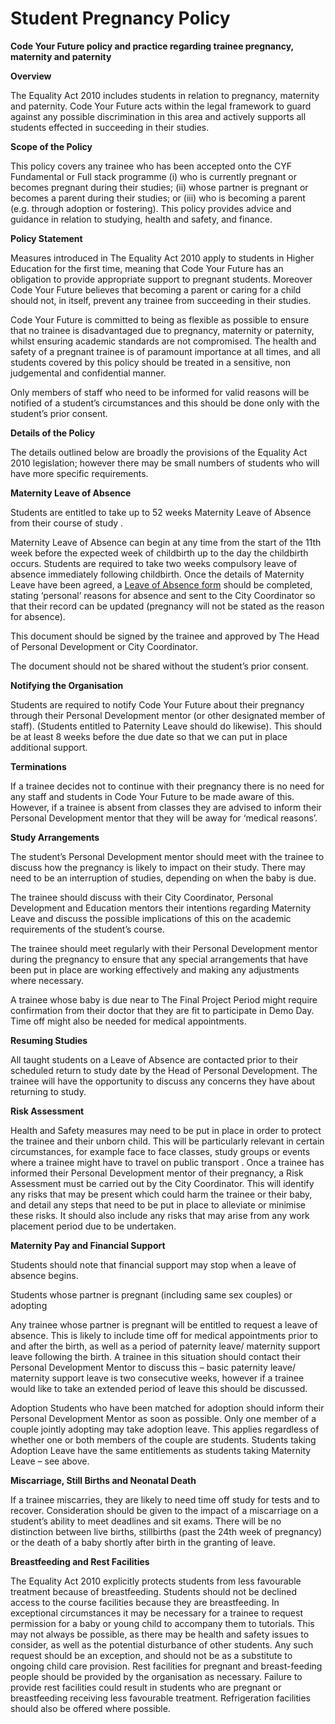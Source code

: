 # Student Pregnancy Policy

**Code Your Future policy and practice regarding trainee pregnancy, maternity and paternity**

**Overview**

The Equality Act 2010 includes students in relation to pregnancy, maternity and paternity. Code Your Future acts within the legal framework to guard against any possible discrimination in this area and actively supports all students effected in succeeding in their studies.

**Scope of the Policy**

This policy covers any trainee who has been accepted onto the CYF Fundamental or Full stack programme \(i\) who is currently pregnant or becomes pregnant during their studies; \(ii\) whose partner is pregnant or becomes a parent during their studies; or \(iii\) who is becoming a parent \(e.g. through adoption or fostering\). This policy provides advice and guidance in relation to studying, health and safety, and finance.

**Policy Statement**

Measures introduced in The Equality Act 2010 apply to students in Higher Education for the first time, meaning that Code Your Future has an obligation to provide appropriate support to pregnant students. Moreover Code Your Future believes that becoming a parent or caring for a child should not, in itself, prevent any trainee from succeeding in their studies.

Code Your Future is committed to being as flexible as possible to ensure that no trainee is disadvantaged due to pregnancy, maternity or paternity, whilst ensuring academic standards are not compromised. The health and safety of a pregnant trainee is of paramount importance at all times, and all students covered by this policy should be treated in a sensitive, non judgemental and confidential manner.

Only members of staff who need to be informed for valid reasons will be notified of a student’s circumstances and this should be done only with the student’s prior consent.

**Details of the Policy**

The details outlined below are broadly the provisions of the Equality Act 2010 legislation; however there may be small numbers of students who will have more specific requirements.

**Maternity Leave of Absence**

Students are entitled to take up to 52 weeks Maternity Leave of Absence from their course of study .

Maternity Leave of Absence can begin at any time from the start of the 11th week before the expected week of childbirth up to the day the childbirth occurs. Students are required to take two weeks compulsory leave of absence immediately following childbirth. Once the details of Maternity Leave have been agreed, a [Leave of Absence form](https://app.gitbook.com/@code-your-future/s/docs/organisation/agreements-and-rules/trainee-agreement/leave-of-absence-request) should be completed, stating ‘personal’ reasons for absence and sent to the City Coordinator so that their record can be updated \(pregnancy will not be stated as the reason for absence\).

This document should be signed by the trainee and approved by The Head of Personal Development or City Coordinator.

The document should not be shared without the student’s prior consent.

**Notifying the Organisation**

Students are required to notify Code Your Future about their pregnancy through their Personal Development mentor \(or other designated member of staff\). \(Students entitled to Paternity Leave should do likewise\). This should be at least 8 weeks before the due date so that we can put in place additional support.

**Terminations**

If a trainee decides not to continue with their pregnancy there is no need for any staff and students in Code Your Future to be made aware of this. However, if a trainee is absent from classes they are advised to inform their Personal Development mentor that they will be away for ‘medical reasons’.

**Study Arrangements**

The student’s Personal Development mentor should meet with the trainee to discuss how the pregnancy is likely to impact on their study. There may need to be an interruption of studies, depending on when the baby is due.

The trainee should discuss with their City Coordinator, Personal Development and Education mentors their intentions regarding Maternity Leave and discuss the possible implications of this on the academic requirements of the student’s course.

The trainee should meet regularly with their Personal Development mentor during the pregnancy to ensure that any special arrangements that have been put in place are working effectively and making any adjustments where necessary.

A trainee whose baby is due near to The Final Project Period might require confirmation from their doctor that they are fit to participate in Demo Day. Time off might also be needed for medical appointments.

**Resuming Studies**

All taught students on a Leave of Absence are contacted prior to their scheduled return to study date by the Head of Personal Development. The trainee will have the opportunity to discuss any concerns they have about returning to study.

**Risk Assessment**

Health and Safety measures may need to be put in place in order to protect the trainee and their unborn child. This will be particularly relevant in certain circumstances, for example face to face classes, study groups or events where a trainee might have to travel on public transport . Once a trainee has informed their Personal Development mentor of their pregnancy, a Risk Assessment must be carried out by the City Coordinator. This will identify any risks that may be present which could harm the trainee or their baby, and detail any steps that need to be put in place to alleviate or minimise these risks. It should also include any risks that may arise from any work placement period due to be undertaken.

**Maternity Pay and Financial Support**

Students should note that financial support may stop when a leave of absence begins.

Students whose partner is pregnant \(including same sex couples\) or adopting

Any trainee whose partner is pregnant will be entitled to request a leave of absence. This is likely to include time off for medical appointments prior to and after the birth, as well as a period of paternity leave/ maternity support leave following the birth. A trainee in this situation should contact their Personal Development Mentor to discuss this – basic paternity leave/ maternity support leave is two consecutive weeks, however if a trainee would like to take an extended period of leave this should be discussed.

Adoption Students who have been matched for adoption should inform their Personal Development Mentor as soon as possible. Only one member of a couple jointly adopting may take adoption leave. This applies regardless of whether one or both members of the couple are students. Students taking Adoption Leave have the same entitlements as students taking Maternity Leave – see above.

**Miscarriage, Still Births and Neonatal Death**

If a trainee miscarries, they are likely to need time off study for tests and to recover. Consideration should be given to the impact of a miscarriage on a student’s ability to meet deadlines and sit exams. There will be no distinction between live births, stillbirths \(past the 24th week of pregnancy\) or the death of a baby shortly after birth in the granting of leave.

**Breastfeeding and Rest Facilities**

The Equality Act 2010 explicitly protects students from less favourable treatment because of breastfeeding. Students should not be declined access to the course facilities because they are breastfeeding. In exceptional circumstances it may be necessary for a trainee to request permission for a baby or young child to accompany them to tutorials. This may not always be possible, as there may be health and safety issues to consider, as well as the potential disturbance of other students. Any such request should be an exception, and should not be as a substitute to ongoing child care provision. Rest facilities for pregnant and breast-feeding people should be provided by the organisation as necessary. Failure to provide rest facilities could result in students who are pregnant or breastfeeding receiving less favourable treatment. Refrigeration facilities should also be offered where possible.


